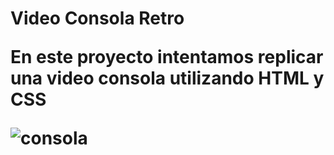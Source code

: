<h1>Video Consola Retro</>
<p>En este proyecto intentamos replicar una video consola utilizando HTML y CSS </p>

![consola](https://user-images.githubusercontent.com/122813777/214010895-0590a50e-6781-4658-9a54-eee1f662fad3.jpg)
